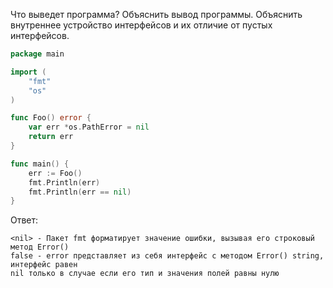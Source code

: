Что выведет программа? Объяснить вывод программы. Объяснить внутреннее устройство интерфейсов и их отличие от пустых интерфейсов.

```go
package main

import (
	"fmt"
	"os"
)

func Foo() error {
	var err *os.PathError = nil
	return err
}

func main() {
	err := Foo()
	fmt.Println(err)
	fmt.Println(err == nil)
}
```

Ответ:
```
<nil> - Пакет fmt форматирует значение ошибки, вызывая его строковый метод Error()
false - error представляет из себя интерфейс с методом Error() string, интерфейс равен
nil только в случае если его тип и значения полей равны нулю

```
